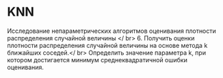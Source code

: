 # KNN
Исследование непараметрических алгоритмов оценивания плотности распределения случайной величины </ br>
6.	Получить оценки плотности распределения случайной величины на основе метода k ближайших соседей.</ br> Определить значение параметра k, при котором достигается минимум среднеквадратичной ошибки оценивания.
